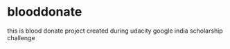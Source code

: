 # blooddonate
this is blood donate project created during udacity google india scholarship challenge

